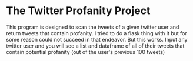 # The Twitter Profanity Project
This program is designed to scan the tweets of a given twitter user and return tweets that contain profanity. 
I tried to do a flask thing with it but for some reason could not succeed in that endeavor. 
But this works. Input any twitter user and you will see a list and dataframe of all of their tweets that contain potential profanity (out of the user's previous 100 tweets)
